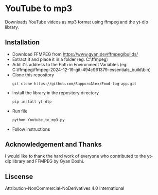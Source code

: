# YouTube to mp3

Downloads YouTube videos as mp3 format using ffmpeg and the yt-dlp library.

## Installation

- Download FFMPEG from https://www.gyan.dev/ffmpeg/builds/
- Extract it and place it in a folder (eg. C:\ffmpeg\)
- Add it's address to the Path in Environment Variables (eg. C:\ffmpeg\ffmpeg-2024-12-19-git-494c961379-essentials_build\bin)
- Clone this repository
  ```git
  git clone https://github.com/SapporoAlex/Food-log-app.git
  ```
- Install the library in the repository directory
  ```bash
  pip install yt-dlp
  ```
- Run file
  ```bash
  python Youtube_to_mp3.py
  ```
- Follow instructions

## Acknowledgement and Thanks
I would like to thank the hard work of everyone who contributed to the yt-dlp library and FFMPEG by Gyan Doshi.

## Liscense
Attribution-NonCommercial-NoDerivatives 4.0 International
  
